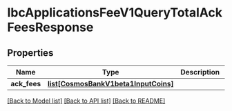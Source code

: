 # IbcApplicationsFeeV1QueryTotalAckFeesResponse

## Properties
Name | Type | Description | Notes
------------ | ------------- | ------------- | -------------
**ack_fees** | [**list[CosmosBankV1beta1InputCoins]**](CosmosBankV1beta1InputCoins.md) |  | [optional] 

[[Back to Model list]](../README.md#documentation-for-models) [[Back to API list]](../README.md#documentation-for-api-endpoints) [[Back to README]](../README.md)

